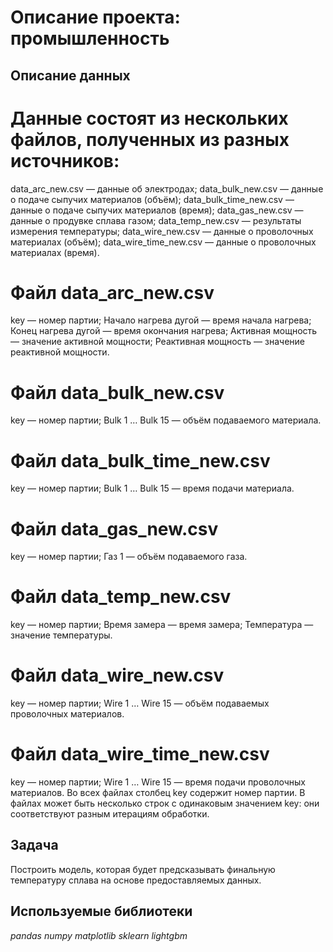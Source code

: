 
# Описание проекта: промышленность

## Описание данных
# Данные состоят из нескольких файлов, полученных из разных источников:
  data_arc_new.csv — данные об электродах;
  data_bulk_new.csv — данные о подаче сыпучих материалов (объём);
  data_bulk_time_new.csv — данные о подаче сыпучих материалов (время);
  data_gas_new.csv — данные о продувке сплава газом;
  data_temp_new.csv — результаты измерения температуры;
  data_wire_new.csv — данные о проволочных материалах (объём);
  data_wire_time_new.csv — данные о проволочных материалах (время).
# Файл data_arc_new.csv
  key — номер партии;
  Начало нагрева дугой — время начала нагрева;
  Конец нагрева дугой — время окончания нагрева;
  Активная мощность — значение активной мощности;
  Реактивная мощность — значение реактивной мощности.
# Файл data_bulk_new.csv
  key — номер партии;
  Bulk 1 … Bulk 15 — объём подаваемого материала.
# Файл data_bulk_time_new.csv
  key — номер партии;
  Bulk 1 … Bulk 15 — время подачи материала.
# Файл data_gas_new.csv
  key — номер партии;
  Газ 1 — объём подаваемого газа.
# Файл data_temp_new.csv
  key — номер партии;
  Время замера — время замера;
  Температура — значение температуры.
# Файл data_wire_new.csv
  key — номер партии;
  Wire 1 … Wire 15 — объём подаваемых проволочных материалов.
# Файл data_wire_time_new.csv
  key — номер партии;
  Wire 1 … Wire 15 — время подачи проволочных материалов.
Во всех файлах столбец key содержит номер партии. В файлах может быть несколько строк с одинаковым значением key: они соответствуют разным итерациям обработки.
## Задача

Построить модель, которая будет предсказывать финальную температуру сплава на основе предоставляемых данных.  

## Используемые библиотеки
*pandas*
*numpy*
*matplotlib*
*sklearn*
*lightgbm*
